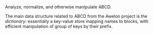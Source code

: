 Analyze, normalize, and otherwise manipulate ABCD.

The main data structure related to ABCD from the Awelon project is the
*dictionary*: essentially a key-value store mapping names to blocks,
with efficient manipulation of group of keys by their prefix.
